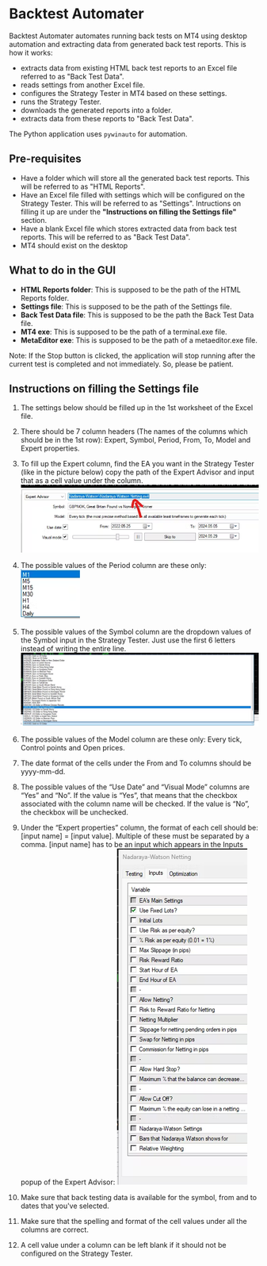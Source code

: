 # Backtest Automater

Backtest Automater automates running back tests on MT4 using desktop automation and extracting data from generated back test reports. 
This is how it works:
- extracts data from existing HTML back test reports to an Excel file referred to as "Back Test Data".
- reads settings from another Excel file.
- configures the Strategy Tester in MT4 based on these settings.
- runs the Strategy Tester.
- downloads the generated reports into a folder.
- extracts data from these reports to "Back Test Data". 

The Python application uses `pywinauto` for automation.

## Pre-requisites
- Have a folder which will store all the generated back test reports. This will be referred to as "HTML Reports".
- Have an Excel file filled with settings which will be configured on the Strategy Tester. This will be referred to as "Settings". Intructions on filling it up are under the **"Instructions on filling the Settings file"** section.
- Have a blank Excel file which stores extracted data from back test reports. This will be referred to as "Back Test Data".
- MT4 should exist on the desktop

## What to do in the GUI
- **HTML Reports folder**: This is supposed to be the path of the HTML Reports folder.
- **Settings file**: This is supposed to be the path of the Settings file.
- **Back Test Data file**: This is supposed to be the path the Back Test Data file.
- **MT4 exe**: This is supposed to be the path of a terminal.exe file.
- **MetaEditor exe**: This is supposed to be the path of a metaeditor.exe file.

Note: If the Stop button is clicked, the application will stop running after the current test is completed and not immediately. So, please be patient.

## Instructions on filling the Settings file
1. The settings below should be filled up in the 1st worksheet of the Excel file.

2. There should be 7 column headers (The names of the columns which should be in the 1st row): Expert, Symbol, Period, From, To, Model and Expert properties.

3. To fill up the Expert column, find the EA you want in the Strategy Tester (like in the picture below) copy the path of the Expert Advisor and input that as a cell value under the column.
![Expert Advisor being chosen on Strategy Tester](media/expert.png)

4. The possible values of the Period column are these only: 
![dropdown of periods](media/periods.png)

5. The possible values of the Symbol column are the dropdown values of the Symbol input in the Strategy Tester. Just use the first 6 letters instead of writing the entire line.
![Dropdown of symbols](media/symbols.png)

6. The possible values of the Model column are these only: Every tick, Control points and Open prices.

7. The date format of the cells under the From and To columns should be yyyy-mm-dd.

8. The possible values of the “Use Date” and “Visual Mode” columns are “Yes” and “No”. If the value is “Yes”, that means that the checkbox associated with the column name will be checked. If the value is “No”, the checkbox will be unchecked. 

9. Under the “Expert properties” column, the format of each cell should be: [input name] = [input value]. Multiple of these must be separated by a comma. [input name] has to be an input which appears in the Inputs popup of the Expert Advisor:
![Inputs of EA](media/inputs.png)

10. Make sure that back testing data is available for the symbol, from and to dates that you've selected.

11. Make sure that the spelling and format of the cell values under all the columns are correct.

12. A cell value under a column can be left blank if it should not be configured on the Strategy Tester.
